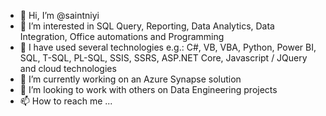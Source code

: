 - 👋 Hi, I’m @saintniyi
- 👀 I’m interested in SQL Query, Reporting, Data Analytics, Data Integration, Office automations and Programming
- 🌴 I have used several technologies e.g.: C#, VB, VBA, Python, Power BI, SQL, T-SQL, PL-SQL, SSIS, SSRS, ASP.NET Core, Javascript / JQuery and cloud technologies
- 🌱 I’m currently working on an Azure Synapse solution
- 💞️ I’m looking to work with others on Data Engineering projects
- 📫 How to reach me ...

<!---
saintniyi/saintniyi is a ✨ special ✨ repository because its `README.md` (this file) appears on your GitHub profile.
You can click the Preview link to take a look at your changes.
--->
